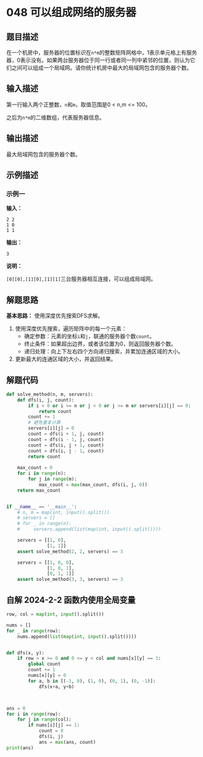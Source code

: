 # 048 可以组成网络的服务器

## 题目描述

在一个机房中，服务器的位置标识在`n*m`的整数矩阵网格中，1表示单元格上有服务器，0表示没有。如果两台服务器位于同一行或者同一列中紧邻的位置，则认为它们之间可以组成一个局域网。请你统计机房中最大的局域网包含的服务器个数。

## 输入描述

第一行输入两个正整数，`n`和`m`，取值范围是0 < n,m <= 100。

之后为`n*m`的二维数组，代表服务器信息。

## 输出描述

最大局域网包含的服务器个数。

## 示例描述

### 示例一

**输入：**
```text
2 2
1 0
1 1
```

**输出：**
```text
3
```

**说明：**  

`[0][0],[1][0],[1][1]`三台服务器相互连接，可以组成局域网。

## 解题思路

**基本思路：** 使用深度优先搜索DFS求解。

1. 使用深度优先搜索，遍历矩阵中的每一个元素：
    - 确定参数：元素的坐标`i`和`j`，联通的服务器个数`count`。
    - 终止条件：如果超出边界，或者该位置为0，则返回服务器个数。
    - 递归处理：向上下左右四个方向递归搜索，并累加连通区域的大小。
2. 更新最大的连通区域的大小，并返回结果。    

## 解题代码
```python
def solve_method(n, m, servers):
    def dfs(i, j, count):
        if i < 0 or i >= n or j < 0 or j >= m or servers[i][j] == 0:
            return count
        count += 1
        # 避免重复计算
        servers[i][j] = 0
        count = dfs(i + 1, j, count)
        count = dfs(i - 1, j, count)
        count = dfs(i, j + 1, count)
        count = dfs(i, j - 1, count)
        return count
    
    max_count = 0
    for i in range(n):
        for j in range(m):
            max_count = max(max_count, dfs(i, j, 0))
    return max_count


if __name__ == '__main__':
    # n, m = map(int, input().split())
    # servers = []
    # for _ in range(n):
    #     servers.append(list(map(int, input().split())))

    servers = [[1, 0],
               [1, 1]]
    assert solve_method(2, 2, servers) == 3

    servers = [[1, 0, 0],
               [1, 0, 1],
               [0, 1, 1]]
    assert solve_method(3, 3, servers) == 3
```

## 自解 2024-2-2 函数内使用全局变量
```python
row, col = map(int, input().split())

nums = []
for _ in range(row):
    nums.append(list(map(int, input().split())))


def dfs(x, y):
    if row > x >= 0 and 0 <= y < col and nums[x][y] == 1:
        global count
        count += 1
        nums[x][y] = 0
        for a, b in [(-1, 0), (1, 0), (0, 1), (0, -1)]:
            dfs(x+a, y+b)



ans = 0
for i in range(row):
    for j in range(col):
        if nums[i][j] == 1:
            count = 0
            dfs(i, j)
            ans = max(ans, count)
print(ans)

```
